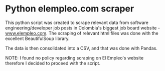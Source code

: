 # Python elempleo.com scraper

This python script was created to scrape relevant data from software engineering/developer job posts in Colombia's biggest job board website - www.elempleo.com. The scraping of relevant html files was done with the excellent BeautifulSoup library.

The data is then consolidated into a CSV, and that was done with Pandas.

NOTE: I found no policy regarding scraping on El Empleo's website therefore I decided to proceed with the script.
